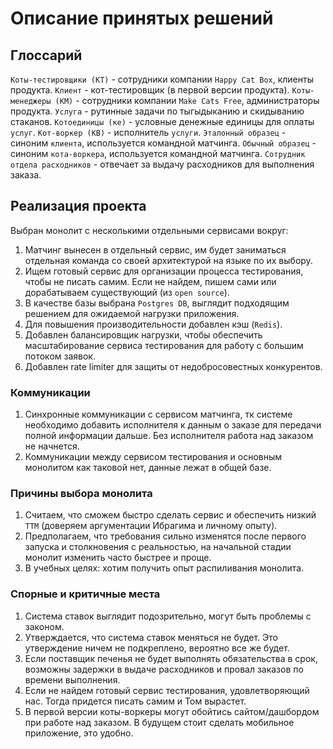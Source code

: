 # Описание принятых решений

## Глоссарий
`Коты-тестировщики (КТ)` - сотрудники компании `Happy Cat Box`, клиенты продукта.
`Клиент` - кот-тестировщик (в первой версии продукта).
`Коты-менеджеры (КМ)` - сотрудники компании `Make Cats Free`, администраторы продукта.
`Услуга` - рутинные задачи по тыгыдыканию и скидыванию стаканов.
`Котоединицы (ке)` - условные денежные единицы для оплаты `услуг`.
`Кот-воркер (КВ)` - исполнитель `услуги`.
`Эталонный образец` - синоним `клиента`, используется командной матчинга.
`Обычный образец` - синоним `кота-воркера`, используется командной матчинга.
`Сотрудник отдела расходников` - отвечает за выдачу расходников для выполнения заказа.

## Реализация проекта
Выбран монолит с несколькими отдельными сервисами вокруг:
1. Матчинг вынесен в отдельный сервис, им будет заниматься отдельная команда со своей архитектурой на языке по их выбору.
2. Ищем готовый сервис для организации процесса тестирования, чтобы не писать самим. Если не найдем, пишем сами или дорабатываем существующий (из `open source`).
3. В качестве базы выбрана `Postgres DB`, выглядит подходящим решением для ожидаемой нагрузки приложения.
4. Для повышения производительности добавлен кэш (`Redis`).
5. Добавлен балансировщик нагрузки, чтобы обеспечить масштабирование сервиса тестирования для работу с большим потоком заявок.
6. Добавлен rate limiter для защиты от недобросовестных конкурентов.

### Коммуникации
1. Синхронные коммуникации с сервисом матчинга, тк системе необходимо добавить исполнителя к данным о заказе для передачи полной информации дальше. Без исполнителя работа над заказом не начнется.
2. Коммуникации между сервисом тестирования и основным монолитом как таковой нет, данные лежат в общей базе.

### Причины выбора монолита
1. Считаем, что сможем быстро сделать сервис и обеспечить низкий `TTM` (доверяем аргументации Ибрагима и личному опыту). 
2. Предполагаем, что требования сильно изменятся после первого запуска и столкновения с реальностью, на начальной стадии монолит изменить часто быстрее и проще.
3. В учебных целях: хотим получить опыт распиливания монолита.

### Спорные и критичные места
1. Система ставок выглядит подозрительно, могут быть проблемы с законом.
2. Утверждается, что система ставок меняться не будет. Это утверждение ничем не подкреплено, вероятно все же будет.
3. Если поставщик печенья не будет выполнять обязательства в срок, возможны задержки  в выдаче расходников и  провал заказов по времени выполнения. 
4. Если не найдем готовый сервис тестирования, удовлетворяющий нас. Тогда придется писать самим и Том вырастет.
5. В первой версии коты-воркеры могут обойтись сайтом/дашбордом при работе над заказом. В будущем стоит сделать мобильное приложение, это удобно.
